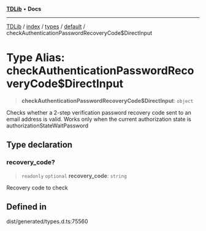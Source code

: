 [**TDLib**](../../../../../../README.md) • **Docs**

***

[TDLib](../../../../../../modules.md) / [index](../../../../../README.md) / [types](../../../README.md) / [default](../README.md) / checkAuthenticationPasswordRecoveryCode$DirectInput

# Type Alias: checkAuthenticationPasswordRecoveryCode$DirectInput

> **checkAuthenticationPasswordRecoveryCode$DirectInput**: `object`

Checks whether a 2-step verification password recovery code sent to an email address is valid. Works only when the current authorization state is authorizationStateWaitPassword

## Type declaration

### recovery\_code?

> `readonly` `optional` **recovery\_code**: `string`

Recovery code to check

## Defined in

dist/generated/types.d.ts:75560
